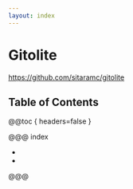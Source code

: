 ```yaml
---
layout: index
---
```

# Gitolite

<https://github.com/sitaramc/gitolite>

## Table of Contents

@@toc { headers=false }

@@@ index

- [ ](installation.md)
- [ ](basics.md)

@@@
